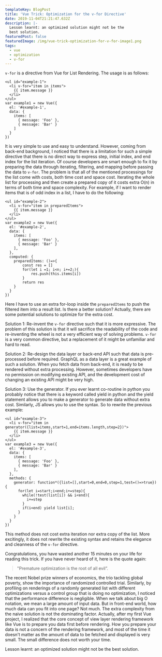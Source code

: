 ```yaml
---
templateKey: BlogPost
title: 'Vue Trick: Optimization for the v-for Directive'
date: 2019-11-04T21:21:47.632Z
description: |-
  Lesson learnt: an optimized solution might not be the
  best solution.
featuredPost: false
featuredImage: /img/vue-trick-optimization-for-v-for-image1.png
tags:
  - vue
  - optimization
  - v-for
---
```

`v-for` is a directive from Vue for List Rendering. 
The usage is as follows:

```
<ul id="example-1">
  <li v-for="item in items">
    {{ item.message }}
  </li>
</ul>
var example1 = new Vue({
  el: '#example-1',
  data: {
    items: [
      { message: 'Foo' },
      { message: 'Bar' }
    ]
  }
})
```

It is very simple to use and easy to understand. However, coming from back-end background, I noticed that there is a limitation for such a simple directive that there is no direct way to express step, initial index, and end index for the list iteration. Of course developers are smart enough to fix it by preparing the data through iterating, filtering, and mapping before passing the data to `v-for`. The problem is that all of the mentioned processings for the list come with costs, both time cost and space cost. Iterating the whole list for processing and then create a prepared copy of it costs extra O(n) in terms of both time and space complexity. For example, if I want to render items that is of odd index in a list, I have to do the following:

```
<ul id="example-2">
  <li v-for="item in preparedItems">
    {{ item.message }}
  </li>
</ul>
var example2 = new Vue({
  el: '#example-2',
  data: {
    items: [
      { message: 'Foo' },
      { message: 'Bar' }
    ],
  },
  computed: {
	preparedItems: ()=>{
		const res = []
		for(let i =1; i<n; i+=2;){
			res.push(this.items[i])
		}
		return res
	}
  }
})
```

Here I have to use an extra for-loop inside the `preparedItems` to push the filtered item into a result list. Is there a better solution? Actually, there are some potential solutions to optimize for the extra cost. 

Solution 1: Re-invent the `v-for` directive such that it is more expressive. The problem of this solution is that it will sacrifice the readability of the code and re-inventing the wheel is not a very efficient way of solving problems. `v-for` is a very common directive, but a replacement of it might be unfamiliar and hard to read.

Solution 2: Re-design the data layer or back-end API such that data is pre-processed before required. GraphQL as a data layer is a great example of such a solution. When you fetch data from back-end, it is ready to be rendered without extra processing. However, sometimes developers have no permission on modifying existing API, and the development cost of changing an existing API might be very high.

Solution 3: Use the generator. If you ever learnt co-routine in python you probably notice that there is a keyword called yield in python and the yield statement allows you to make a generator to generate data without extra cost. Similarly, JS allows you to use the syntax. So to rewrite the previous example: 

```
<ul id="example-3">
  <li v-for="item in generator({list=items,start=1,end=items.length,step=2})">
    {{ item.message }}
  </li>
</ul>
var example3 = new Vue({
  el: '#example-3',
  data: {
    items: [
      { message: 'Foo' },
      { message: 'Bar' }
    ],
  },
  methods: {
    generator: function*({list=[],start=0,end=0,step=1,test=()=>true}){
      for(let i=start;i<end;i+=step){
        while(!test(list[i]) && i<end){
	      i+=step
        }
        if(i<end) yield list[i];
      }
    }
  }
})
```

This method does not cost extra iteration nor extra copy of the list. More excitingly, it does not rewrite the existing syntax and retains the elegance and cleanness of the `v-for` directive.

Congratulations, you have wasted another 15 minutes on your life for reading this trick. If you have never heard of it, here is the quote again:

> "Premature optimization is the root of all evil”.

The recent Nobel prize winners of economics, the trio tackling global poverty, show the importance of randomized controlled trial. Similarly, by profiling on renderings of a randomly generated list with different optimizations versus a control group that is doing no optimization, I noticed that the performance difference is negligible. When we talk about big O notation, we mean a large amount of input data. But in front-end world, how much data can you fit into one page? Not much. The extra complexity from the naive solution is not the dominating factor. Actually, after my first Vue project, I realized that the core concept of view layer rendering framework like Vue is to prepare you data first before rendering. How you prepare your data is not a concern of the rendering framework, and most of the time it doesn't matter as the amount of data to be fetched and displayed is very small. The small difference does not worth your time.

Lesson learnt: an optimized solution might not be the best solution.

